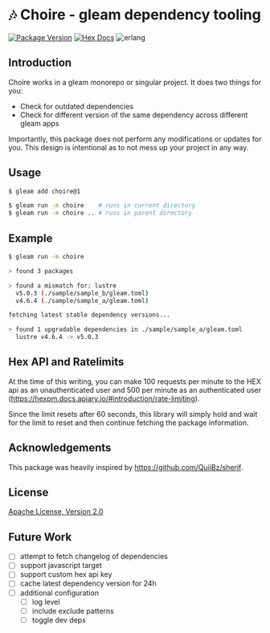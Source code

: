 # 🎶 Choire - gleam dependency tooling

[![Package Version](https://img.shields.io/hexpm/v/choire)](https://hex.pm/packages/choire)
[![Hex Docs](https://img.shields.io/badge/hex-docs-ffaff3)](https://hexdocs.pm/choire/)
![erlang](https://img.shields.io/badge/target-erlang-a2003e)

## Introduction

Choire works in a gleam monorepo or singular project. It does two things for you:
- Check for outdated dependencies
- Check for different version of the same dependency across different gleam apps

Importantly, this package does not perform any modifications or updates for you.
This design is intentional as to not mess up your project in any way.

## Usage

```sh
$ gleam add choire@1
```

```sh
$ gleam run -m choire    # runs in current directory
$ gleam run -m choire .. # runs in parent directory
```

## Example

```sh
$ gleam run -m choire

> found 3 packages

> found a mismatch for: lustre
  v5.0.3 (./sample/sample_b/gleam.toml)
  v4.6.4 (./sample/sample_a/gleam.toml)

fetching latest stable dependency versions...

> found 1 upgradable dependencies in ./sample/sample_a/gleam.toml
  lustre v4.6.4 -> v5.0.3

```

## Hex API and Ratelimits

At the time of this writing, you can make 100 requests per minute to the HEX api as an
unauthenticated user and 500 per minute as an authenticated user
(https://hexpm.docs.apiary.io/#introduction/rate-limiting).

Since the limit resets after 60 seconds, this library will simply hold and wait for the limit
to reset and then continue fetching the package information.

## Acknowledgements

This package was heavily inspired by https://github.com/QuiiBz/sherif.

## License
[Apache License, Version 2.0](./LICENSE)

## Future Work

- [ ] attempt to fetch changelog of dependencies
- [ ] support javascript target
- [ ] support custom hex api key
- [ ] cache latest dependency version for 24h
- [ ] additional configuration
  - [ ] log level
  - [ ] include exclude patterns
  - [ ] toggle dev deps
